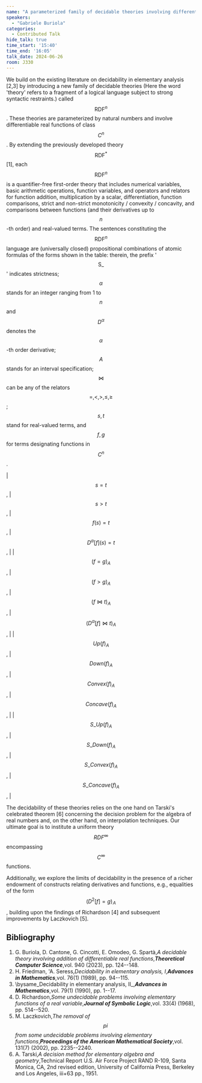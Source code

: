 ```yaml
---
name: "A parameterized family of decidable theories involving differentiable functions"
speakers:
  - "Gabriele Buriola"
categories:
  - Contributed Talk
hide_talk: true
time_start: '15:40'
time_end: '16:05'
talk_date: 2024-06-26
room: J330
---
```





















 We build on the existing literature on decidability in elementary analysis [2,3] by introducing a new family of decidable theories (Here the word 'theory' refers to a fragment of a logical language subject to strong syntactic restraints.) called $$\text{RDF}^n$$. These theories are parameterized by natural numbers and involve differentiable real functions of class $$C^n$$. By extending the previously developed theory $$\text{RDF}^{*}$$ [1], each $$\text{RDF}^n$$ is a quantifier-free first-order theory that includes numerical variables, basic arithmetic operations, function variables, and operators and relators for function addition, multiplication by a scalar, differentiation, function comparisons, strict and non-strict monotonicity / convexity / concavity, and comparisons between functions (and their derivatives up to $$n$$-th order) and real-valued terms. 
 The sentences constituting the $$\text{RDF}^n$$ language are (universally closed) propositional combinations of atomic formulas of the forms shown in the table: therein, the prefix '$$\text{S}\_$$' indicates strictness; $$\alpha$$ stands for an integer ranging from 1 to $$n$$ and $$D^\alpha$$ denotes the $$\alpha$$-th order derivative;  $$A$$ stands for an interval  specification; $$\bowtie$$ can be any of the relators $$=,<,>,\leq,\geq$$; $$s,t$$ stand for real-valued terms, and $$f,g$$ for terms designating functions in $$C^n$$. 
 
| $$s = t $$,                        | $$s > t $$,                            | $$f(s) = t $$,                           | $$ D^{\alpha}[f](s) = t $$,               |
| $$ (f=g)_A $$,                     | $$(f>g)_A $$,                          | $$ (f \bowtie t)_A $$,                   | $$ (D^{\alpha}[f] \bowtie t)_A  $$,       |
| $$\textit{Up}(f)_A$$,              | $$\textit{Down}(f)_A $$ ,              | $$\textit{Convex}(f)_A$$  ,              | $$\textit{Concave}(f)_A $$,               |
| $$ \textit{S}\_\textit{Up}(f)_A  $$, | $$  \textit{S}\_\textit{Down}(f)_A   $$ , | $$  \textit{S}\_\textit{Convex}(f)_A   $$, | $$  \textit{S}\_\textit{Concave}(f)_A  $$ , |


The decidability of these theories relies on the one hand on Tarski's celebrated theorem [6] concerning the decision problem for the algebra of real numbers and, on the other hand, on interpolation techniques. 
Our ultimate goal is to institute a uniform theory $$\textit{RDF}^{\infty}$$ encompassing $$C^{\infty}$$ functions.

Additionally, we explore the limits of decidability in the presence of a richer endowment of constructs relating derivatives and functions, e.g.,  equalities of the form $$\left( D^2[f]=g \right)_{\! A}$$, building upon the findings of Richardson [4] and subsequent improvements by Laczkovich [5].



## Bibliography

1. G. Buriola, D. Cantone, G. Cincotti, E. Omodeo, G. Spartà,_A decidable theory involving addition of differentiable real functions_,**_Theoretical Computer Science_**,vol. 940 (2023), pp. 124--148.
2. H. Friedman, 'A. Seress,_Decidability in elementary analysis, I_,**_Advances in Mathematics_**,vol. 76(1) (1989), pp. 94--115.
3. \bysame_Decidability in elementary analysis, II_,**_Advances in Mathematics_**,vol. 79(1) (1990), pp. 1--17.
4. D. Richardson,_Some undecidable problems involving elementary functions of a real variable_,**_Journal of Symbolic Logic_**,vol. 33(4) (1968), pp. 514--520.
5. M. Laczkovich,_The removal of $$pi$$ from some undecidable problems involving elementary functions_,**_Proceedings of the American Mathematical Society_**,vol. 131(7) (2002), pp. 2235--2240.
6. A. Tarski,_A decision method for elementary algebra and geometry_,Technical Report U.S. Air Force Project RAND R-109, Santa Monica, CA, 2nd revised edition, University of California Press, Berkeley and Los Angeles, iii+63 pp., 1951.







